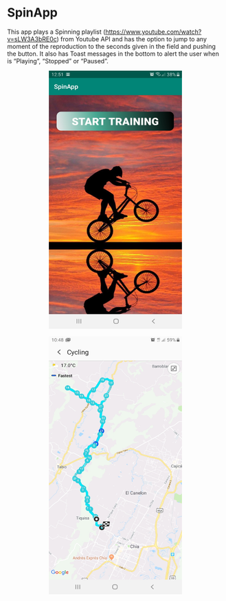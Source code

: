 ﻿# SpinApp

This app plays a Spinning playlist (https://www.youtube.com/watch?v=sLW3A3bRE0c) from Youtube API and has the option to jump to any moment of the reproduction to the seconds given in the field and pushing the button. It also has Toast messages in the bottom to alert the user when is “Playing”, “Stopped” or “Paused”. 

<p align="center">
  <img width="310" height="600" src="/Images/SC4.jpg">
</p>

<p align="center">
  <img width="310" height="600" src="/Images/SC1.jpg">
</p>
